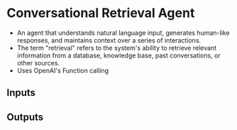 # Conversational Retrieval Agent
- An agent that understands natural language input, generates human-like responses, and maintains context over a series of interactions. 
- The term "retrieval" refers to the system's ability to retrieve relevant information from a database, knowledge base, past conversations, or other sources. 
- Uses OpenAI's Function calling 

## Inputs

## Outputs
